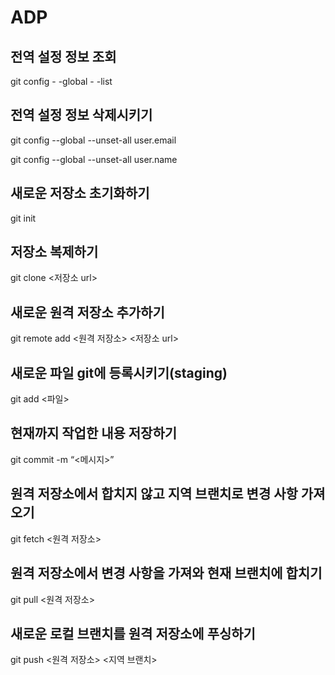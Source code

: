 # ADP

## 전역 설정 정보 조회
git config - -global - -list

## 전역 설정 정보 삭제시키기
git config --global --unset-all user.email

git config --global --unset-all user.name

## 새로운 저장소 초기화하기
git init

## 저장소 복제하기
git clone <저장소 url>

## 새로운 원격 저장소 추가하기
git remote add <원격 저장소> <저장소 url>

## 새로운 파일 git에 등록시키기(staging)
git add <파일>

## 현재까지 작업한 내용 저장하기
git commit -m “<메시지>”

## 원격 저장소에서 합치지 않고 지역 브랜치로 변경 사항 가져오기
git fetch <원격 저장소>

## 원격 저장소에서 변경 사항을 가져와 현재 브랜치에 합치기
git pull <원격 저장소>

## 새로운 로컬 브랜치를 원격 저장소에 푸싱하기
git push <원격 저장소> <지역 브랜치>
